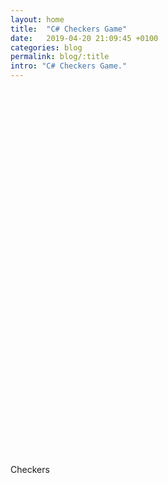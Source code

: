 ```yaml
---
layout: home
title:  "C# Checkers Game"
date:   2019-04-20 21:09:45 +0100
categories: blog
permalink: blog/:title
intro: "C# Checkers Game."
---
```

<!DOCTYPE html>
<html lang="en-us">
  <head>
    <meta charset="utf-8">
    <meta http-equiv="Content-Type" content="text/html; charset=utf-8">
    <title>Unity WebGL Player | Checkers</title>
    <link rel="shortcut icon" href="../Checkers_WebGL/TemplateData/favicon.ico">
    <link rel="stylesheet" href="../Checkers_WebGL/TemplateData/style.css">
    <script src="../Checkers_WebGL/TemplateData/UnityProgress.js"></script>
    <script src="../Checkers_WebGL/Build/UnityLoader.js"></script>
    <script>
      var unityInstance = UnityLoader.instantiate("unityContainer", "../Checkers_WebGL/Build/Checkers_WebGL.json", {onProgress: UnityProgress});
    </script>
  </head>
  <body>
    <div class="webgl-content">
      <div id="unityContainer" style="width: 960px; height: 600px"></div>
      <div class="footer">
        <div class="webgl-logo"></div>
        <div class="fullscreen" onclick="unityInstance.SetFullscreen(1)"></div>
        <div class="title">Checkers</div>
      </div>
    </div>
  </body>
</html>
